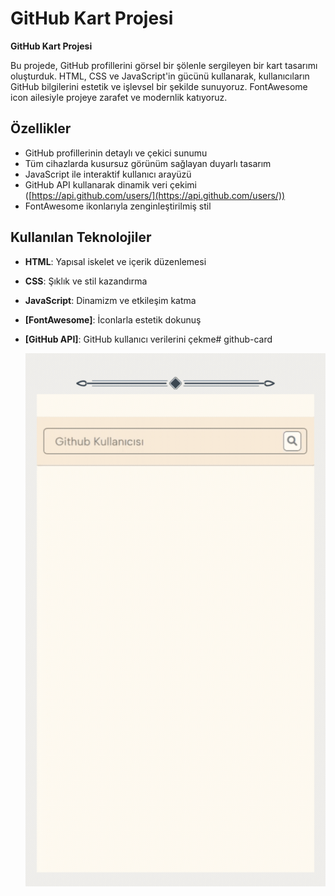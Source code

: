 # GitHub Kart Projesi

**GitHub Kart Projesi**

Bu projede, GitHub profillerini görsel bir şölenle sergileyen bir kart tasarımı oluşturduk. HTML, CSS ve JavaScript'in gücünü kullanarak, kullanıcıların GitHub bilgilerini estetik ve işlevsel bir şekilde sunuyoruz. FontAwesome icon ailesiyle projeye zarafet ve modernlik katıyoruz.

## **Özellikler**

- GitHub profillerinin detaylı ve çekici sunumu
- Tüm cihazlarda kusursuz görünüm sağlayan duyarlı tasarım
- JavaScript ile interaktif kullanıcı arayüzü
- GitHub API kullanarak dinamik veri çekimi ([https://api.github.com/users/](https://api.github.com/users/))
- FontAwesome ikonlarıyla zenginleştirilmiş stil

## **Kullanılan Teknolojiler**

- **HTML**: Yapısal iskelet ve içerik düzenlemesi
- **CSS**: Şıklık ve stil kazandırma
- **JavaScript**: Dinamizm ve etkileşim katma
- **[FontAwesome]**: İconlarla estetik dokunuş
- **[GitHub API]**: GitHub kullanıcı verilerini çekme# github-card

  ![](https://github.com/Rasime-Dumlupunar/github-card/blob/main/github%20clone.gif)

